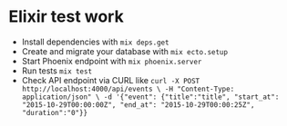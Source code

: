 # Elixir test work

  * Install dependencies with `mix deps.get`
  * Create and migrate your database with `mix ecto.setup`
  * Start Phoenix endpoint with `mix phoenix.server`
  * Run tests `mix test`
  * Check API endpoint via CURL like `curl -X POST http://localhost:4000/api/events \
  -H "Content-Type: application/json" \
  -d '{"event": {"title":"title", "start_at": "2015-10-29T00:00:00Z", "end_at": "2015-10-29T00:00:25Z", "duration":"0"}}`
